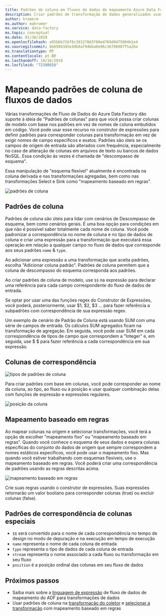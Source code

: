 ```yaml
---
title: Padrões de coluna em fluxos de dados de mapeamento Azure Data Factory
description: Criar padrões de transformação de dados generalizados usando Azure Data Factory padrões de coluna no mapeamento de fluxos de dados
author: kromerm
ms.author: makromer
ms.service: data-factory
ms.topic: conceptual
ms.date: 01/30/2019
ms.openlocfilehash: a95bbb726f8c391270d3f60ed769d9475004b1e4
ms.sourcegitcommit: bb65043d5e49b8af94bba0e96c36796987f5a2be
ms.translationtype: MT
ms.contentlocale: pt-BR
ms.lasthandoff: 10/16/2019
ms.locfileid: "72388016"
---
```

# <a name="mapping-data-flows-column-patterns"></a>Mapeando padrões de coluna de fluxos de dados



Várias transformações de Fluxo de Dados do Azure Data Factory dão suporte à ideia de "Padrões de colunas" para que você possa criar colunas de modelo com base nos padrões em vez de nomes de coluna embutidos em código. Você pode usar esse recurso no construtor de expressões para definir padrões para corresponder colunas para transformação em vez de exigir nomes de campo específicos e exatos. Padrões são úteis se os campos de origem de entrada são alterados com frequência, especialmente no caso de alteração de colunas em arquivos de texto ou bancos de dados NoSQL. Essa condição às vezes é chamada de "descompasso de esquema".

Essa manipulação de "esquema flexível" atualmente é encontrada na coluna derivada e nas transformações agregadas, bem como nas transformações Select e Sink como "mapeamento baseado em regras".

![padrões de coluna](media/data-flow/columnpattern2.png "Padrões de coluna")

## <a name="column-patterns"></a>Padrões de coluna
Padrões de coluna são úteis para lidar com cenários de Descompasso de esquema, bem como cenários gerais. É uma boa opção para condições em que não é possível saber totalmente cada nome de coluna. Você pode padronizar a correspondência no nome de coluna e no tipo de dados de coluna e criar uma expressão para a transformação que executará essa operação em relação a qualquer campo no fluxo de dados que corresponde aos seus padrões `name` & `type`.

Ao adicionar uma expressão a uma transformação que aceita padrões, escolha "Adicionar coluna padrão". Padrões de coluna permitem que a coluna de descompasso do esquema corresponda aos padrões.

Ao criar padrões de coluna de modelo, use `$$` na expressão para declarar uma referência para cada campo correspondente do fluxo de dados de entrada.

Se optar por usar uma das funções regex do Construtor de Expressões, você poderá, posteriormente, usar $1, $2, $3 ... para fazer referência a subpadrões com correspondência de sua expressão regex.

Um exemplo de cenário de Padrão de Coluna está usando SUM com uma série de campos de entrada. Os cálculos SUM agregados ficam na transformação de agregação. Em seguida, você pode usar SUM em cada correspondência de tipos de campo que correspondem a "Integer" e, em seguida, use $ $ para fazer referência a cada correspondência em sua expressão.

## <a name="match-columns"></a>Colunas de correspondência
![tipos de padrões de coluna](media/data-flow/pattern2.png "Tipos de padrões")

Para criar padrões com base em colunas, você pode corresponder ao nome da coluna, ao tipo, ao fluxo ou à posição e usar qualquer combinação delas com funções de expressão e expressões regulares.

![posição da coluna](media/data-flow/position.png "Posição da coluna")

## <a name="rule-based-mapping"></a>Mapeamento baseado em regras
Ao mapear colunas na origem e selecionar transformações, você terá a opção de escolher "mapeamento fixo" ou "mapeamento baseado em regras". Quando você conhece o esquema de seus dados e espera colunas específicas do conjunto do dados de origem que sempre correspondem a nomes estáticos específicos, você pode usar o mapeamento fixo. Mas quando você estiver trabalhando com esquemas flexíveis, use o mapeamento baseado em regras. Você poderá criar uma correspondência de padrões usando as regras descritas acima.

![mapeamento baseado em regras](media/data-flow/rule2.png "Mapeamento baseado em regras")

Crie suas regras usando o construtor de expressões. Suas expressões retornarão um valor booliano para corresponder colunas (true) ou excluir colunas (false).

## <a name="pattern-matching-special-columns"></a>Padrões de correspondência de colunas especiais

* `$$` será convertido para o nome de cada correspondência no tempo de design no modo de depuração e na execução em tempo de execução
* `name` representa o nome de cada coluna de entrada
* `type` representa o tipo de dados de cada coluna de entrada
* `stream` representa o nome associado a cada fluxo ou transformação em seu fluxo
* `position` é a posição ordinal das colunas em seu fluxo de dados

## <a name="next-steps"></a>Próximos passos
* Saiba mais sobre a [linguagem de expressão](https://aka.ms/dataflowexpressions) de fluxo de dados de mapeamento do ADF para transformações de dados
* Usar padrões de coluna na [transformação do coletor](data-flow-sink.md) e [selecionar a transformação](data-flow-select.md) com mapeamento baseado em regras
